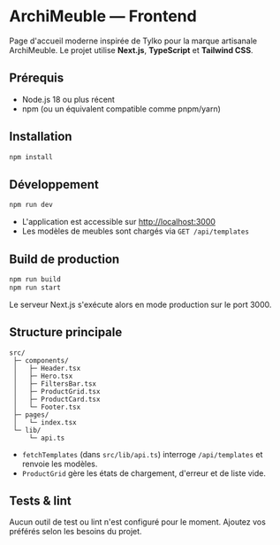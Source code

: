 # ArchiMeuble — Frontend

Page d'accueil moderne inspirée de Tylko pour la marque artisanale ArchiMeuble. Le projet utilise **Next.js**, **TypeScript** et **Tailwind CSS**.

## Prérequis

- Node.js 18 ou plus récent
- npm (ou un équivalent compatible comme pnpm/yarn)

## Installation

```bash
npm install
```

## Développement

```bash
npm run dev
```

- L'application est accessible sur [http://localhost:3000](http://localhost:3000)
- Les modèles de meubles sont chargés via `GET /api/templates`

## Build de production

```bash
npm run build
npm run start
```

Le serveur Next.js s'exécute alors en mode production sur le port 3000.

## Structure principale

```
src/
 ├─ components/
 │   ├─ Header.tsx
 │   ├─ Hero.tsx
 │   ├─ FiltersBar.tsx
 │   ├─ ProductGrid.tsx
 │   ├─ ProductCard.tsx
 │   └─ Footer.tsx
 ├─ pages/
 │   └─ index.tsx
 └─ lib/
     └─ api.ts
```

- `fetchTemplates` (dans `src/lib/api.ts`) interroge `/api/templates` et renvoie les modèles.
- `ProductGrid` gère les états de chargement, d'erreur et de liste vide.

## Tests & lint

Aucun outil de test ou lint n'est configuré pour le moment. Ajoutez vos préférés selon les besoins du projet.
